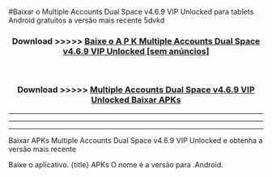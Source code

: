 #Baixar o Multiple Accounts Dual Space v4.6.9 VIP Unlocked   para tablets Android gratuitos a versão mais recente 5dvkd


<div align="center">
<h3>Download >>>>> <a href="https://pt-web.web.app/?pt= Multiple Accounts Dual Space v4.6.9 VIP Unlocked ">Baixe o A P K Multiple Accounts Dual Space v4.6.9 VIP Unlocked  [sem anúncios]</a></h3><br>

<h3>Download >>>>> <a href="https://pt-web.web.app/?pt= Multiple Accounts Dual Space v4.6.9 VIP Unlocked ">Multiple Accounts Dual Space v4.6.9 VIP Unlocked  Baixar APKs</a></h3>
</div>

----------------------------------------------------------

----------------------------------------------------------

----------------------------------------------------------

Baixar APKs Multiple Accounts Dual Space v4.6.9 VIP Unlocked  e obtenha a versão mais recente

Baixe o aplicativo. {title} APKs O nome é a versão para .Android.


